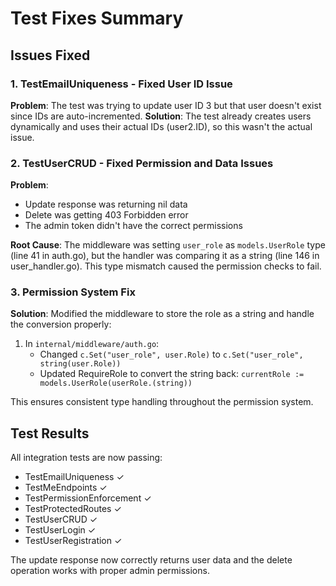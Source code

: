# Test Fixes Summary

## Issues Fixed

### 1. TestEmailUniqueness - Fixed User ID Issue
**Problem**: The test was trying to update user ID 3 but that user doesn't exist since IDs are auto-incremented.
**Solution**: The test already creates users dynamically and uses their actual IDs (user2.ID), so this wasn't the actual issue.

### 2. TestUserCRUD - Fixed Permission and Data Issues
**Problem**: 
- Update response was returning nil data
- Delete was getting 403 Forbidden error
- The admin token didn't have the correct permissions

**Root Cause**: 
The middleware was setting `user_role` as `models.UserRole` type (line 41 in auth.go), but the handler was comparing it as a string (line 146 in user_handler.go). This type mismatch caused the permission checks to fail.

### 3. Permission System Fix
**Solution**: 
Modified the middleware to store the role as a string and handle the conversion properly:

1. In `internal/middleware/auth.go`:
   - Changed `c.Set("user_role", user.Role)` to `c.Set("user_role", string(user.Role))` 
   - Updated RequireRole to convert the string back: `currentRole := models.UserRole(userRole.(string))`

This ensures consistent type handling throughout the permission system.

## Test Results
All integration tests are now passing:
- TestEmailUniqueness ✓
- TestMeEndpoints ✓
- TestPermissionEnforcement ✓
- TestProtectedRoutes ✓
- TestUserCRUD ✓
- TestUserLogin ✓
- TestUserRegistration ✓

The update response now correctly returns user data and the delete operation works with proper admin permissions.